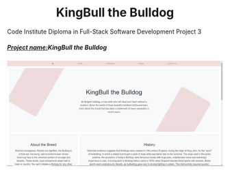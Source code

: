 <h1 align="center">KingBull the Bulldog</h1>

Code Institute Diploma in Full-Stack Software Development Project 3

##### <u>Project name:</u>KingBull the Bulldog

<img src="README/home.page.PNG" />